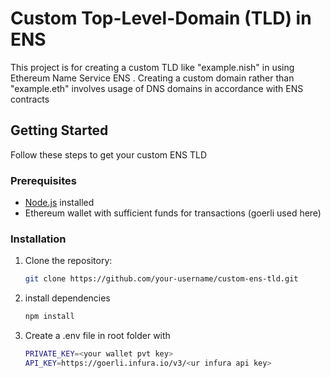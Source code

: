 # Custom Top-Level-Domain (TLD) in ENS

This project is for creating a custom TLD like "example.nish" in using Ethereum Name Service ENS . Creating a custom domain rather than "example.eth" involves usage of DNS domains in accordance with ENS contracts

## Getting Started

Follow these steps to get your custom ENS TLD 

### Prerequisites

- [Node.js](https://nodejs.org/) installed
- Ethereum wallet with sufficient funds for transactions (goerli used here)

### Installation

1. Clone the repository:

   ```bash
   git clone https://github.com/your-username/custom-ens-tld.git
   
2. install dependencies
   ```bash
   npm install

3. Create a .env file in root folder with
   ```bash
   PRIVATE_KEY=<your wallet pvt key>
   API_KEY=https://goerli.infura.io/v3/<ur infura api key>
